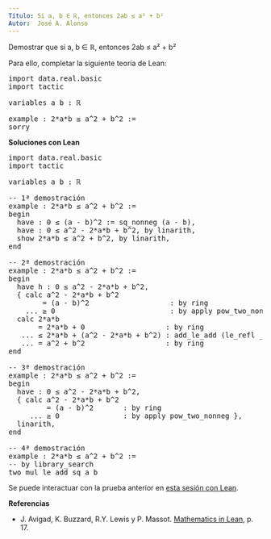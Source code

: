 ```yaml
---
Título: Si a, b ∈ ℝ, entonces 2ab ≤ a² + b²
Autor:  José A. Alonso
---
```


Demostrar que si a, b ∈ ℝ, entonces 2ab ≤ a² + b²

Para ello, completar la siguiente teoría de Lean:

<pre lang="lean">
import data.real.basic
import tactic

variables a b : ℝ

example : 2*a*b ≤ a^2 + b^2 :=
sorry
</pre>
<!--more-->

<b>Soluciones con Lean</b>

<pre lang="lean">
import data.real.basic
import tactic

variables a b : ℝ

-- 1ª demostración
example : 2*a*b ≤ a^2 + b^2 :=
begin
  have : 0 ≤ (a - b)^2 := sq_nonneg (a - b),
  have : 0 ≤ a^2 - 2*a*b + b^2, by linarith,
  show 2*a*b ≤ a^2 + b^2, by linarith,
end

-- 2ª demostración
example : 2*a*b ≤ a^2 + b^2 :=
begin
  have h : 0 ≤ a^2 - 2*a*b + b^2,
  { calc a^2 - 2*a*b + b^2
        = (a - b)^2                   : by ring
    ... ≥ 0                           : by apply pow_two_nonneg },
  calc 2*a*b
       = 2*a*b + 0                   : by ring
   ... ≤ 2*a*b + (a^2 - 2*a*b + b^2) : add_le_add (le_refl _) h
   ... = a^2 + b^2                   : by ring
end

-- 3ª demostración
example : 2*a*b ≤ a^2 + b^2 :=
begin
  have : 0 ≤ a^2 - 2*a*b + b^2,
  { calc a^2 - 2*a*b + b^2
         = (a - b)^2       : by ring
     ... ≥ 0               : by apply pow_two_nonneg },
  linarith,
end

-- 4ª demostración
example : 2*a*b ≤ a^2 + b^2 :=
-- by library_search
two_mul_le_add_sq a b
</pre>

Se puede interactuar con la prueba anterior en <a href="https://leanprover-community.github.io/lean-web-editor/#url=https://raw.githubusercontent.com/jaalonso/Calculemus/main/src/Doble_del_producto_menor_que_suma_de_cuadrados.lean" rel="noopener noreferrer" target="_blank">esta sesión con Lean</a>.

<b>Referencias</b>

+ J. Avigad, K. Buzzard, R.Y. Lewis y P. Massot. [Mathematics in Lean](https://bit.ly/3U4UjBk), p. 17.
